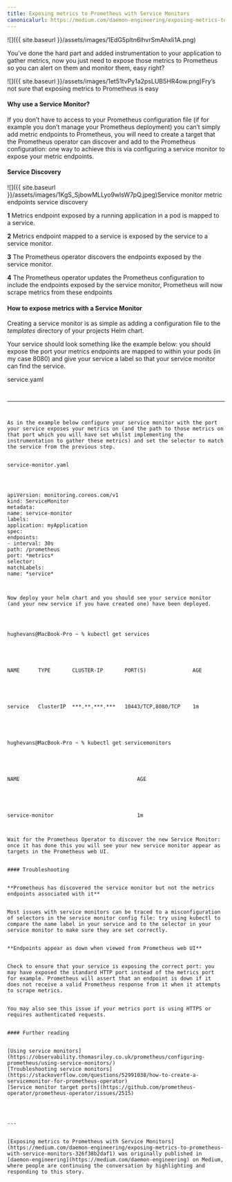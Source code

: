 ```yaml
---
title: Exposing metrics to Prometheus with Service Monitors
canonicalurl: https://medium.com/daemon-engineering/exposing-metrics-to-prometheus-with-service-monitors-326f38b2daf1
---
```



![]({{ site.baseurl }}/assets/images/1EdG5pltn6lhvrSmAhxIi1A.png)

You’ve done the hard part and added instrumentation to your application to gather metrics, now you just need to expose those metrics to Prometheus so you can alert on them and monitor them, easy right?


![]({{ site.baseurl }}/assets/images/1et51tvPy1a2psLUB5HR4ow.png)Fry’s not sure that exposing metrics to Prometheus is easy

#### Why use a Service Monitor?


If you don’t have to access to your Prometheus configuration file (if for example you don’t manage your Prometheus deployment) you can’t simply add metric endpoints to Prometheus, you will need to create a target that the Prometheus operator can discover and add to the Prometheus configuration: one way to achieve this is via configuring a service monitor to expose your metric endpoints.


#### Service Discovery


![]({{ site.baseurl }}/assets/images/1KgS_SjbowMLLyo9wlsW7pQ.jpeg)Service monitor metric endpoints service discovery

**1** Metrics endpoint exposed by a running application in a pod is mapped to a service.


**2** Metrics endpoint mapped to a service is exposed by the service to a service monitor.


**3** The Prometheus operator discovers the endpoints exposed by the service monitor.


**4** The Prometheus operator updates the Prometheus configuration to include the endpoints exposed by the service monitor, Prometheus will now scrape metrics from these endpoints


#### How to expose metrics with a Service Monitor


Creating a service monitor is as simple as adding a configuration file to the *templates* directory of your projects Helm chart.


Your service should look something like the example below: you should expose the port your metrics endpoints are mapped to within your pods (in my case 8080) and give your service a label so that your service monitor can find the service.


service.yaml




```


```
---


```


As in the example below configure your service monitor with the port your service exposes your metrics on (and the path to those metrics on that port which you will have set whilst implementing the instrumentation to gather these metrics) and set the selector to match the service from the previous step.


service-monitor.yaml




```


```
apiVersion: monitoring.coreos.com/v1
kind: ServiceMonitor
metadata:
name: service-monitor
labels:
application: myApplication
spec:
endpoints:
- interval: 30s
path: /prometheus
port: *metrics*
selector:
matchLabels:
name: *service*
```


```


Now deploy your helm chart and you should see your service monitor (and your new service if you have created one) have been deployed.




```


```
hughevans@MacBook-Pro ~ % kubectl get services
```


```




```


```
NAME      TYPE       CLUSTER-IP       PORT(S)               AGE
```


```




```


```
service   ClusterIP  ***.**.***.***   10443/TCP,8080/TCP    1m
```


```




```


```
hughevans@MacBook-Pro ~ % kubectl get servicemonitors
```


```




```


```
NAME                                      AGE
```


```




```


```
service-monitor                           1m
```


```


Wait for the Prometheus Operator to discover the new Service Monitor: once it has done this you will see your new service monitor appear as targets in the Prometheus web UI.


#### Troubleshooting


**Prometheus has discovered the service monitor but not the metrics endpoints associated with it**


Most issues with service monitors can be traced to a misconfiguration of selectors in the service monitor config file: try using kubectl to compare the name label in your service and to the selector in your service monitor to make sure they are set correctly.


**Endpoints appear as down when viewed from Prometheus web UI**


Check to ensure that your service is exposing the correct port: you may have exposed the standard HTTP port instead of the metrics port for example. Prometheus will assert that an endpoint is down if it does not receive a valid Prometheus response from it when it attempts to scrape metrics.


You may also see this issue if your metrics port is using HTTPS or requires authenticated requests.


#### Further reading


[Using service monitors](https://observability.thomasriley.co.uk/prometheus/configuring-prometheus/using-service-monitors/)
[Troubleshooting service monitors](https://stackoverflow.com/questions/52991038/how-to-create-a-servicemonitor-for-prometheus-operator)
[Service monitor target ports](https://github.com/prometheus-operator/prometheus-operator/issues/2515)




---


[Exposing metrics to Prometheus with Service Monitors](https://medium.com/daemon-engineering/exposing-metrics-to-prometheus-with-service-monitors-326f38b2daf1) was originally published in [daemon-engineering](https://medium.com/daemon-engineering) on Medium, where people are continuing the conversation by highlighting and responding to this story.


